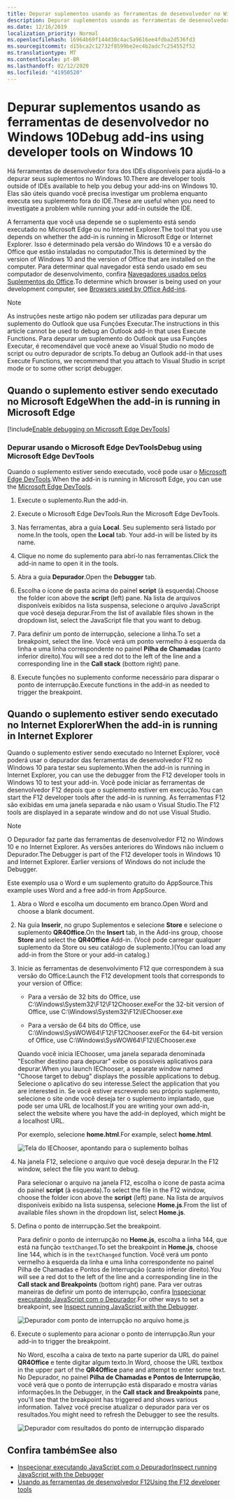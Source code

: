 ```yaml
---
title: Depurar suplementos usando as ferramentas de desenvolvedor no Windows 10
description: Depurar suplementos usando as ferramentas de desenvolvedor do Microsoft Edge no Windows 10
ms.date: 12/16/2019
localization_priority: Normal
ms.openlocfilehash: 16964b69f144d30c4ac5a9616ee4fdba2d536fd3
ms.sourcegitcommit: d15bca2c12732f8599be2ec4b2adc7c254552f52
ms.translationtype: MT
ms.contentlocale: pt-BR
ms.lasthandoff: 02/12/2020
ms.locfileid: "41950520"
---
```

# <a name="debug-add-ins-using-developer-tools-on-windows-10"></a><span data-ttu-id="4469f-103">Depurar suplementos usando as ferramentas de desenvolvedor no Windows 10</span><span class="sxs-lookup"><span data-stu-id="4469f-103">Debug add-ins using developer tools on Windows 10</span></span>

<span data-ttu-id="4469f-104">Há ferramentas de desenvolvedor fora dos IDEs disponíveis para ajudá-lo a depurar seus suplementos no Windows 10.</span><span class="sxs-lookup"><span data-stu-id="4469f-104">There are developer tools outside of IDEs available to help you debug your add-ins on Windows 10.</span></span> <span data-ttu-id="4469f-105">Elas são úteis quando você precisa investigar um problema enquanto executa seu suplemento fora do IDE.</span><span class="sxs-lookup"><span data-stu-id="4469f-105">These are useful when you need to investigate a problem while running your add-in outside the IDE.</span></span>

<span data-ttu-id="4469f-106">A ferramenta que você usa depende se o suplemento está sendo executado no Microsoft Edge ou no Internet Explorer.</span><span class="sxs-lookup"><span data-stu-id="4469f-106">The tool that you use depends on whether the add-in is running in Microsoft Edge or Internet Explorer.</span></span> <span data-ttu-id="4469f-107">Isso é determinado pela versão do Windows 10 e a versão do Office que estão instaladas no computador.</span><span class="sxs-lookup"><span data-stu-id="4469f-107">This is determined by the version of Windows 10 and the version of Office that are installed on the computer.</span></span> <span data-ttu-id="4469f-108">Para determinar qual navegador está sendo usado em seu computador de desenvolvimento, confira [Navegadores usados pelos Suplementos do Office](../concepts/browsers-used-by-office-web-add-ins.md).</span><span class="sxs-lookup"><span data-stu-id="4469f-108">To determine which browser is being used on your development computer, see [Browsers used by Office Add-ins](../concepts/browsers-used-by-office-web-add-ins.md).</span></span>

> [!NOTE]
> <span data-ttu-id="4469f-109">As instruções neste artigo não podem ser utilizadas para depurar um suplemento do Outlook que usa Funções Executar.</span><span class="sxs-lookup"><span data-stu-id="4469f-109">The instructions in this article cannot be used to debug an Outlook add-in that uses Execute Functions.</span></span> <span data-ttu-id="4469f-110">Para depurar um suplemento do Outlook que usa Funções Executar, é recomendável que você anexe ao Visual Studio no modo de script ou outro depurador de scripts.</span><span class="sxs-lookup"><span data-stu-id="4469f-110">To debug an Outlook add-in that uses Execute Functions, we recommend that you attach to Visual Studio in script mode or to some other script debugger.</span></span>

## <a name="when-the-add-in-is-running-in-microsoft-edge"></a><span data-ttu-id="4469f-111">Quando o suplemento estiver sendo executado no Microsoft Edge</span><span class="sxs-lookup"><span data-stu-id="4469f-111">When the add-in is running in Microsoft Edge</span></span>

[!include[Enable debugging on Microsoft Edge DevTools](../includes/enable-debugging-on-edge-devtools.md)]

### <a name="debug-using-microsoft-edge-devtools"></a><span data-ttu-id="4469f-112">Depurar usando o Microsoft Edge DevTools</span><span class="sxs-lookup"><span data-stu-id="4469f-112">Debug using Microsoft Edge DevTools</span></span>

<span data-ttu-id="4469f-113">Quando o suplemento estiver sendo executado, você pode usar o [Microsoft Edge DevTools](https://www.microsoft.com/p/microsoft-edge-devtools-preview/9mzbfrmz0mnj?activetab=pivot%3Aoverviewtab).</span><span class="sxs-lookup"><span data-stu-id="4469f-113">When the add-in is running in Microsoft Edge, you can use the [Microsoft Edge DevTools](https://www.microsoft.com/p/microsoft-edge-devtools-preview/9mzbfrmz0mnj?activetab=pivot%3Aoverviewtab).</span></span>

1. <span data-ttu-id="4469f-114">Execute o suplemento.</span><span class="sxs-lookup"><span data-stu-id="4469f-114">Run the add-in.</span></span>

2. <span data-ttu-id="4469f-115">Execute o Microsoft Edge DevTools.</span><span class="sxs-lookup"><span data-stu-id="4469f-115">Run the Microsoft Edge DevTools.</span></span>

3. <span data-ttu-id="4469f-116">Nas ferramentas, abra a guia **Local**. Seu suplemento será listado por nome.</span><span class="sxs-lookup"><span data-stu-id="4469f-116">In the tools, open the **Local** tab. Your add-in will be listed by its name.</span></span>

4. <span data-ttu-id="4469f-117">Clique no nome do suplemento para abri-lo nas ferramentas.</span><span class="sxs-lookup"><span data-stu-id="4469f-117">Click the add-in name to open it in the tools.</span></span>

5. <span data-ttu-id="4469f-118">Abra a guia **Depurador**.</span><span class="sxs-lookup"><span data-stu-id="4469f-118">Open the **Debugger** tab.</span></span> 

6. <span data-ttu-id="4469f-119">Escolha o ícone de pasta acima do painel **script** (à esquerda).</span><span class="sxs-lookup"><span data-stu-id="4469f-119">Choose the folder icon above the **script** (left) pane.</span></span> <span data-ttu-id="4469f-120">Na lista de arquivos disponíveis exibidos na lista suspensa, selecione o arquivo JavaScript que você deseja depurar.</span><span class="sxs-lookup"><span data-stu-id="4469f-120">From the list of available files shown in the dropdown list, select the JavaScript file that you want to debug.</span></span>

7. <span data-ttu-id="4469f-121">Para definir um ponto de interrupção, selecione a linha.</span><span class="sxs-lookup"><span data-stu-id="4469f-121">To set a breakpoint, select the line.</span></span> <span data-ttu-id="4469f-122">Você verá um ponto vermelho à esquerda da linha e uma linha correspondente no painel **Pilha de Chamadas** (canto inferior direito).</span><span class="sxs-lookup"><span data-stu-id="4469f-122">You will see a red dot to the left of the line and a corresponding line in the **Call stack** (bottom right) pane.</span></span>

8. <span data-ttu-id="4469f-123">Execute funções no suplemento conforme necessário para disparar o ponto de interrupção.</span><span class="sxs-lookup"><span data-stu-id="4469f-123">Execute functions in the add-in as needed to trigger the breakpoint.</span></span>

## <a name="when-the-add-in-is-running-in-internet-explorer"></a><span data-ttu-id="4469f-124">Quando o suplemento estiver sendo executado no Internet Explorer</span><span class="sxs-lookup"><span data-stu-id="4469f-124">When the add-in is running in Internet Explorer</span></span>

<span data-ttu-id="4469f-125">Quando o suplemento estiver sendo executado no Internet Explorer, você poderá usar o depurador das ferramentas de desenvolvedor F12 no Windows 10 para testar seu suplemento.</span><span class="sxs-lookup"><span data-stu-id="4469f-125">When the add-in is running in Internet Explorer, you can use the debugger from the F12 developer tools in Windows 10 to test your add-in.</span></span> <span data-ttu-id="4469f-126">Você pode iniciar as ferramentas de desenvolvedor F12 depois que o suplemento estiver em execução.</span><span class="sxs-lookup"><span data-stu-id="4469f-126">You can start the F12 developer tools after the add-in is running.</span></span> <span data-ttu-id="4469f-127">As ferramentas F12 são exibidas em uma janela separada e não usam o Visual Studio.</span><span class="sxs-lookup"><span data-stu-id="4469f-127">The F12 tools are displayed in a separate window and do not use Visual Studio.</span></span>

> [!NOTE]
> <span data-ttu-id="4469f-p107">O Depurador faz parte das ferramentas de desenvolvedor F12 no Windows 10 e no Internet Explorer. As versões anteriores do Windows não incluem o Depurador.</span><span class="sxs-lookup"><span data-stu-id="4469f-p107">The Debugger is part of the F12 developer tools in Windows 10 and Internet Explorer. Earlier versions of Windows do not include the Debugger.</span></span> 

<span data-ttu-id="4469f-130">Este exemplo usa o Word e um suplemento gratuito do AppSource.</span><span class="sxs-lookup"><span data-stu-id="4469f-130">This example uses Word and a free add-in from AppSource.</span></span>

1. <span data-ttu-id="4469f-131">Abra o Word e escolha um documento em branco.</span><span class="sxs-lookup"><span data-stu-id="4469f-131">Open Word and choose a blank document.</span></span> 
    
2. <span data-ttu-id="4469f-132">Na guia **Inserir**, no grupo Suplementos e selecione **Store** e selecione o suplemento **QR4Office**.</span><span class="sxs-lookup"><span data-stu-id="4469f-132">On the **Insert** tab, in the Add-ins group, choose **Store** and select the **QR4Office** Add-in.</span></span> <span data-ttu-id="4469f-133">(Você pode carregar qualquer suplemento da Store ou seu catálogo de suplemento.)</span><span class="sxs-lookup"><span data-stu-id="4469f-133">(You can load any add-in from the Store or your add-in catalog.)</span></span>
    
3. <span data-ttu-id="4469f-134">Inicie as ferramentas de desenvolvimento F12 que correspondem à sua versão do Office:</span><span class="sxs-lookup"><span data-stu-id="4469f-134">Launch the F12 development tools that corresponds to your version of Office:</span></span>
    
   - <span data-ttu-id="4469f-135">Para a versão de 32 bits do Office, use C:\Windows\System32\F12\F12Chooser.exe</span><span class="sxs-lookup"><span data-stu-id="4469f-135">For the 32-bit version of Office, use C:\Windows\System32\F12\IEChooser.exe</span></span>
    
   - <span data-ttu-id="4469f-136">Para a versão de 64 bits do Office, use C:\Windows\SysWOW64\F12\F12Chooser.exe</span><span class="sxs-lookup"><span data-stu-id="4469f-136">For the 64-bit version of Office, use C:\Windows\SysWOW64\F12\IEChooser.exe</span></span>
    
   <span data-ttu-id="4469f-137">Quando você inicia IEChooser, uma janela separada denominada "Escolher destino para depurar" exibe os possíveis aplicativos para depurar.</span><span class="sxs-lookup"><span data-stu-id="4469f-137">When you launch IEChooser, a separate window named "Choose target to debug" displays the possible applications to debug.</span></span> <span data-ttu-id="4469f-138">Selecione o aplicativo do seu interesse.</span><span class="sxs-lookup"><span data-stu-id="4469f-138">Select the application that you are interested in.</span></span> <span data-ttu-id="4469f-139">Se você estiver escrevendo seu próprio suplemento, selecione o site onde você deseja ter o suplemento implantado, que pode ser uma URL de localhost.</span><span class="sxs-lookup"><span data-stu-id="4469f-139">If you are writing your own add-in, select the website where you have the add-in deployed, which might be a localhost URL.</span></span> 
    
   <span data-ttu-id="4469f-140">Por exemplo, selecione **home.html**.</span><span class="sxs-lookup"><span data-stu-id="4469f-140">For example, select **home.html**.</span></span> 
    
   ![Tela do IEChooser, apontando para o suplemento bolhas](../images/choose-target-to-debug.png)

4. <span data-ttu-id="4469f-142">Na janela F12, selecione o arquivo que você deseja depurar.</span><span class="sxs-lookup"><span data-stu-id="4469f-142">In the F12 window, select the file you want to debug.</span></span>
    
   <span data-ttu-id="4469f-143">Para selecionar o arquivo na janela F12, escolha o ícone de pasta acima do painel **script** (à esquerda).</span><span class="sxs-lookup"><span data-stu-id="4469f-143">To select the file in the F12 window, choose the folder icon above the **script** (left) pane.</span></span> <span data-ttu-id="4469f-144">Na lista de arquivos disponíveis exibido na lista suspensa, selecione **Home.js**.</span><span class="sxs-lookup"><span data-stu-id="4469f-144">From the list of available files shown in the dropdown list, select **Home.js**.</span></span>
    
5. <span data-ttu-id="4469f-145">Defina o ponto de interrupção.</span><span class="sxs-lookup"><span data-stu-id="4469f-145">Set the breakpoint.</span></span>
    
   <span data-ttu-id="4469f-146">Para definir o ponto de interrupção no **Home.js**, escolha a linha 144, que está na função  `textChanged`.</span><span class="sxs-lookup"><span data-stu-id="4469f-146">To set the breakpoint in **Home.js**, choose line 144, which is in the  `textChanged` function.</span></span> <span data-ttu-id="4469f-147">Você verá um ponto vermelho à esquerda da linha e uma linha correspondente no painel Pilha de Chamadas e Pontos de Interrupção (canto inferior direito).</span><span class="sxs-lookup"><span data-stu-id="4469f-147">You will see a red dot to the left of the line and a corresponding line in the **Call stack and Breakpoints** (bottom right) pane.</span></span> <span data-ttu-id="4469f-148">Para ver outras maneiras de definir um ponto de interrupção, confira [Inspecionar executando JavaScript com o Depurador](/previous-versions/windows/internet-explorer/ie-developer/samples/dn255007(v=vs.85)).</span><span class="sxs-lookup"><span data-stu-id="4469f-148">For other ways to set a breakpoint, see [Inspect running JavaScript with the Debugger](/previous-versions/windows/internet-explorer/ie-developer/samples/dn255007(v=vs.85)).</span></span> 
    
   ![Depurador com ponto de interrupção no arquivo home.js](../images/debugger-home-js-02.png)

6. <span data-ttu-id="4469f-150">Execute o suplemento para acionar o ponto de interrupção.</span><span class="sxs-lookup"><span data-stu-id="4469f-150">Run your add-in to trigger the breakpoint.</span></span>
    
   <span data-ttu-id="4469f-151">No Word, escolha a caixa de texto na parte superior da URL do painel **QR4Office** e tente digitar algum texto.</span><span class="sxs-lookup"><span data-stu-id="4469f-151">In Word, choose the URL textbox in the upper part of the **QR4Office** pane and attempt to enter some text.</span></span> <span data-ttu-id="4469f-152">No Depurador, no painel **Pilha de Chamadas e Pontos de Interrupção**, você verá que o ponto de interrupção está disparado e mostra várias informações.</span><span class="sxs-lookup"><span data-stu-id="4469f-152">In the Debugger, in the **Call stack and Breakpoints** pane, you'll see that the breakpoint has triggered and shows various information.</span></span> <span data-ttu-id="4469f-153">Talvez você precise atualizar o depurador para ver os resultados.</span><span class="sxs-lookup"><span data-stu-id="4469f-153">You might need to refresh the Debugger to see the results.</span></span>
    
   ![Depurador com resultados do ponto de interrupção disparado](../images/debugger-home-js-01.png)


## <a name="see-also"></a><span data-ttu-id="4469f-155">Confira também</span><span class="sxs-lookup"><span data-stu-id="4469f-155">See also</span></span>

- <span data-ttu-id="4469f-156">[Inspecionar executando JavaScript com o Depurador](/previous-versions/windows/internet-explorer/ie-developer/samples/dn255007(v=vs.85))</span><span class="sxs-lookup"><span data-stu-id="4469f-156">[Inspect running JavaScript with the Debugger](/previous-versions/windows/internet-explorer/ie-developer/samples/dn255007(v=vs.85))</span></span>
- <span data-ttu-id="4469f-157">[Usando as ferramentas de desenvolvedor F12](/previous-versions/windows/internet-explorer/ie-developer/samples/bg182326(v=vs.85))</span><span class="sxs-lookup"><span data-stu-id="4469f-157">[Using the F12 developer tools](/previous-versions/windows/internet-explorer/ie-developer/samples/bg182326(v=vs.85))</span></span>
